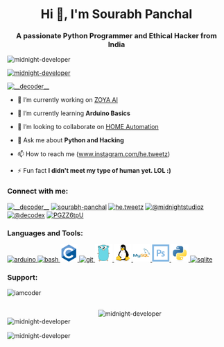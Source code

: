 <h1 align="center">Hi 👋, I'm Sourabh Panchal</h1>
<h3 align="center">A passionate Python Programmer and Ethical Hacker from India</h3>

<p align="left"> <img src="https://komarev.com/ghpvc/?username=midnight-developer&label=Profile%20views&color=0e75b6&style=flat" alt="midnight-developer" /> </p>

<p align="left"> <a href="https://github.com/ryo-ma/github-profile-trophy"><img src="https://github-profile-trophy.vercel.app/?username=midnight-developer" alt="midnight-developer" /></a> </p>

<p align="left"> <a href="https://twitter.com/__decoder__" target="blank"><img src="https://img.shields.io/twitter/follow/__decoder__?logo=twitter&style=for-the-badge" alt="__decoder__" /></a> </p>

- 🔭 I’m currently working on [ZOYA AI](https://github.com/MIDNIGHT-DEVELOPER/HomeAutomation)

- 🌱 I’m currently learning **Arduino Basics**

- 👯 I’m looking to collaborate on [HOME Automation](https://github.com/MIDNIGHT-DEVELOPER/HomeAutomation)

- 💬 Ask me about **Python and Hacking**

- 📫 How to reach me (www.instagram.com/he.tweetz)

- ⚡ Fun fact **I didn't meet my type of human yet. LOL :)**

<h3 align="left">Connect with me:</h3>
<p align="left">
<a href="https://twitter.com/__decoder__" target="blank"><img align="center" src="https://raw.githubusercontent.com/rahuldkjain/github-profile-readme-generator/master/src/images/icons/Social/twitter.svg" alt="__decoder__" height="30" width="40" /></a>
<a href="https://linkedin.com/in/sourabh-panchal" target="blank"><img align="center" src="https://raw.githubusercontent.com/rahuldkjain/github-profile-readme-generator/master/src/images/icons/Social/linked-in-alt.svg" alt="sourabh-panchal" height="30" width="40" /></a>
<a href="https://instagram.com/he.tweetz" target="blank"><img align="center" src="https://raw.githubusercontent.com/rahuldkjain/github-profile-readme-generator/master/src/images/icons/Social/instagram.svg" alt="he.tweetz" height="30" width="40" /></a>
<a href="https://www.youtube.com/c/@midnightstudioz" target="blank"><img align="center" src="https://raw.githubusercontent.com/rahuldkjain/github-profile-readme-generator/master/src/images/icons/Social/youtube.svg" alt="@midnightstudioz" height="30" width="40" /></a>
<a href="https://www.hackerrank.com/@decodex" target="blank"><img align="center" src="https://raw.githubusercontent.com/rahuldkjain/github-profile-readme-generator/master/src/images/icons/Social/hackerrank.svg" alt="@decodex" height="30" width="40" /></a>
<a href="https://discord.gg/PGZZ6tpU" target="blank"><img align="center" src="https://raw.githubusercontent.com/rahuldkjain/github-profile-readme-generator/master/src/images/icons/Social/discord.svg" alt="PGZZ6tpU" height="30" width="40" /></a>
</p>

<h3 align="left">Languages and Tools:</h3>
<p align="left"> <a href="https://www.arduino.cc/" target="_blank" rel="noreferrer"> <img src="https://cdn.worldvectorlogo.com/logos/arduino-1.svg" alt="arduino" width="40" height="40"/> </a> <a href="https://www.gnu.org/software/bash/" target="_blank" rel="noreferrer"> <img src="https://www.vectorlogo.zone/logos/gnu_bash/gnu_bash-icon.svg" alt="bash" width="40" height="40"/> </a> <a href="https://www.cprogramming.com/" target="_blank" rel="noreferrer"> <img src="https://raw.githubusercontent.com/devicons/devicon/master/icons/c/c-original.svg" alt="c" width="40" height="40"/> </a> <a href="https://git-scm.com/" target="_blank" rel="noreferrer"> <img src="https://www.vectorlogo.zone/logos/git-scm/git-scm-icon.svg" alt="git" width="40" height="40"/> </a> <a href="https://golang.org" target="_blank" rel="noreferrer"> <img src="https://raw.githubusercontent.com/devicons/devicon/master/icons/go/go-original.svg" alt="go" width="40" height="40"/> </a> <a href="https://www.linux.org/" target="_blank" rel="noreferrer"> <img src="https://raw.githubusercontent.com/devicons/devicon/master/icons/linux/linux-original.svg" alt="linux" width="40" height="40"/> </a> <a href="https://www.mysql.com/" target="_blank" rel="noreferrer"> <img src="https://raw.githubusercontent.com/devicons/devicon/master/icons/mysql/mysql-original-wordmark.svg" alt="mysql" width="40" height="40"/> </a> <a href="https://www.photoshop.com/en" target="_blank" rel="noreferrer"> <img src="https://raw.githubusercontent.com/devicons/devicon/master/icons/photoshop/photoshop-line.svg" alt="photoshop" width="40" height="40"/> </a> <a href="https://www.python.org" target="_blank" rel="noreferrer"> <img src="https://raw.githubusercontent.com/devicons/devicon/master/icons/python/python-original.svg" alt="python" width="40" height="40"/> </a> <a href="https://www.sqlite.org/" target="_blank" rel="noreferrer"> <img src="https://www.vectorlogo.zone/logos/sqlite/sqlite-icon.svg" alt="sqlite" width="40" height="40"/> </a> </p>

<h3 align="left">Support:</h3>
<p><a href="https://www.buymeacoffee.com/iamcoder"> <img align="left" src="https://cdn.buymeacoffee.com/buttons/v2/default-yellow.png" height="50" width="210" alt="iamcoder" /></a></p><br><br>

<p><img align="left" src="https://github-readme-stats.vercel.app/api/top-langs?username=midnight-developer&show_icons=true&locale=en&layout=compact" alt="midnight-developer" /></p>

<p>&nbsp;<img align="center" src="https://github-readme-stats.vercel.app/api?username=midnight-developer&show_icons=true&locale=en" alt="midnight-developer" /></p>

<p><img align="center" src="https://github-readme-streak-stats.herokuapp.com/?user=midnight-developer&" alt="midnight-developer" /></p>


<!---
MIDNIGHT-DEVELOPER/MIDNIGHT-DEVELOPER is a ✨ special ✨ repository because its `README.md` (this file) appears on your GitHub profile.
You can click the Preview link to take a look at your changes.
--->

